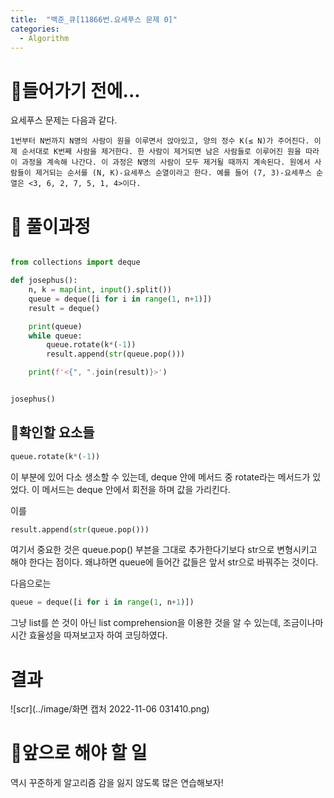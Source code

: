 ```yaml
---
title:  "백준_큐[11866번.요세푸스 문제 0]"
categories:
  - Algorithm
---
```


# 👀들어가기 전에...

요세푸스 문제는 다음과 같다.

```
1번부터 N번까지 N명의 사람이 원을 이루면서 앉아있고, 양의 정수 K(≤ N)가 주어진다. 이제 순서대로 K번째 사람을 제거한다. 한 사람이 제거되면 남은 사람들로 이루어진 원을 따라 이 과정을 계속해 나간다. 이 과정은 N명의 사람이 모두 제거될 때까지 계속된다. 원에서 사람들이 제거되는 순서를 (N, K)-요세푸스 순열이라고 한다. 예를 들어 (7, 3)-요세푸스 순열은 <3, 6, 2, 7, 5, 1, 4>이다.
```

# 💍 풀이과정

```python

from collections import deque

def josephus():
    n, k = map(int, input().split())
    queue = deque([i for i in range(1, n+1)])
    result = deque()

    print(queue)
    while queue:
        queue.rotate(k*(-1))
        result.append(str(queue.pop()))

    print(f'<{", ".join(result)}>')


josephus()

```

## 🌟확인할 요소들
```python
queue.rotate(k*(-1))
```
이 부분에 있어 다소 생소할 수 있는데, deque 안에 메서드 중 rotate라는 메서드가 있었다.
이 메서드는 deque 안에서 회전을 하며 값을 가리킨다.

이를
```python
result.append(str(queue.pop()))
```
여기서 중요한 것은 queue.pop() 부븐을 그대로 추가한다기보다 str으로 변형시키고 해야 한다는 점이다. 왜냐하면 queue에 들어간 값들은 앞서 str으로 바꿔주는 것이다.

다음으로는

```python
queue = deque([i for i in range(1, n+1)])
```

그냥 list를 쓴 것이 아닌 list comprehension을 이용한 것을 알 수 있는데, 조금이나마 시간 효율성을 따져보고자 하여 코딩하였다.

# 결과
![scr](../image/화면 캡처 2022-11-06 031410.png)

# 🚗앞으로 해야 할 일

역시 꾸준하게 알고리즘 감을 잃지 않도록 많은 연습해보자!
